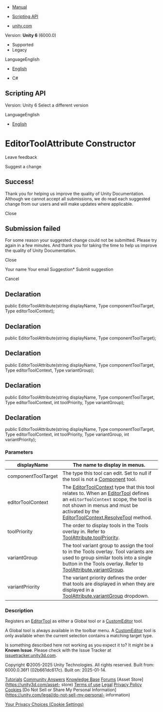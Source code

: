 [ ]()

  * [Manual](../Manual/index.html)
  * [Scripting API](../ScriptReference/index.html)

  * [unity.com](https://unity.com/)

Version: **Unity 6** (6000.0)

  * Supported
  * Legacy

LanguageEnglish

  * [English]()

  * C#

[ ](https://docs.unity3d.com)

## Scripting API

Version: Unity 6 Select a different version

LanguageEnglish

  * [English]()

# EditorToolAttribute Constructor

Leave feedback

Suggest a change

## Success!

Thank you for helping us improve the quality of Unity Documentation. Although
we cannot accept all submissions, we do read each suggested change from our
users and will make updates where applicable.

Close

## Submission failed

For some reason your suggested change could not be submitted. Please <a>try
again</a> in a few minutes. And thank you for taking the time to help us
improve the quality of Unity Documentation.

Close

Your name Your email Suggestion* Submit suggestion

Cancel

[ ]()

## Declaration

public EditorToolAttribute(string displayName, Type componentToolTarget, Type
editorToolContext);

## Declaration

public EditorToolAttribute(string displayName, Type componentToolTarget);

## Declaration

public EditorToolAttribute(string displayName, Type componentToolTarget, Type
editorToolContext, Type variantGroup);

## Declaration

public EditorToolAttribute(string displayName, Type componentToolTarget, Type
editorToolContext, int toolPriority, Type variantGroup);

## Declaration

public EditorToolAttribute(string displayName, Type componentToolTarget, Type
editorToolContext, int toolPriority, Type variantGroup, int variantPriority);

### Parameters

displayName | The name to display in menus.  
---|---  
componentToolTarget | The type this tool can edit. Set to null if the tool is not a [Component](Component.html) tool.  
editorToolContext | The [EditorToolContext](EditorTools.EditorToolContext.html) type that this tool relates to. When an [EditorTool](EditorTools.EditorTool.html) defines an `editorToolContext` scope, the tool is not shown in menus and must be activated by the [EditorToolContext.ResolveTool](EditorTools.EditorToolContext.ResolveTool.html) method.  
toolPriority | The order to display tools in the Tools overlay in. Refer to [ToolAttribute.toolPriority](EditorTools.ToolAttribute-toolPriority.html).  
variantGroup | The tool variant group to assign the tool to in the Tools overlay. Tool variants are used to group similar tools into a single button in the Tools overlay. Refer to [ToolAttribute.variantGroup](EditorTools.ToolAttribute-variantGroup.html).  
variantPriority | The variant priority defines the order that tools are displayed in when they are displayed in a [ToolAttribute.variantGroup](EditorTools.ToolAttribute-variantGroup.html) dropdown.  
  
### Description

Registers an [EditorTool](EditorTools.EditorTool.html) as either a Global tool
or a [CustomEditor](CustomEditor.html) tool.

A Global tool is always available in the toolbar menu. A
[CustomEditor](CustomEditor.html) tool is only available when the current
selection contains a matching target type.

Is something described here not working as you expect it to? It might be a
**Known Issue**. Please check with the Issue Tracker at
[issuetracker.unity3d.com](https://issuetracker.unity3d.com).

Copyright ©2005-2025 Unity Technologies. All rights reserved. Built from:
6000.0.36f1 (02b661dc617c). Built on: 2025-01-14.

[Tutorials](https://unity3d.com/learn) [Community
Answers](https://answers.unity3d.com) [Knowledge
Base](https://support.unity3d.com/hc/en-us)
[Forums](https://forum.unity3d.com) [Asset Store](https://unity3d.com/asset-
store) [Terms of use](https://docs.unity3d.com/Manual/TermsOfUse.html)
[Legal](https://unity.com/legal) [Privacy
Policy](https://unity.com/legal/privacy-policy)
[Cookies](https://unity.com/legal/cookie-policy) [Do Not Sell or Share My
Personal Information](https://unity.com/legal/do-not-sell-my-personal-
information)

[Your Privacy Choices (Cookie Settings)](javascript:void\(0\);)

